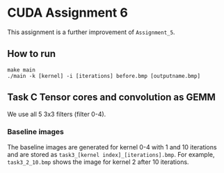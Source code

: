 # CUDA Assignment 6

This assignment is a further improvement of `Assignment_5`.

## How to run

```
make main
./main -k [kernel] -i [iterations] before.bmp [outputname.bmp]
```

## Task C Tensor cores and convolution as GEMM

We use all 5 3x3 filters (filter 0-4).

### Baseline images
The baseline images are generated for kernel 0-4 with 1 and 10 iterations and are stored as `task3_[kernel index]_[iterations].bmp`. For example, `task3_2_10.bmp` shows the image for kernel 2 after 10 iterations.
